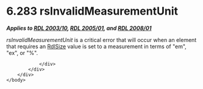 <html dir="LTR" xmlns:mshelp="http://msdn.microsoft.com/mshelp" xmlns:ddue="http://ddue.schemas.microsoft.com/authoring/2003/5" xmlns:xlink="http://www.w3.org/1999/xlink" xmlns:tool="http://www.microsoft.com/tooltip">
    <head>
        <meta http-equiv="Content-Type" content="text/html; CHARSET=utf-8"></meta>
        <meta name="save" content="history"></meta>
        <title>6.283 rsInvalidMeasurementUnit</title>
        <xml>
            <mshelp:toctitle title="6.283 rsInvalidMeasurementUnit"></mshelp:toctitle>
            <mshelp:rltitle title="[MS-RDL]: rsInvalidMeasurementUnit"></mshelp:rltitle>
            <mshelp:keyword index="A" term="4782b7da-e016-4f93-8c7e-db8e82f15552"></mshelp:keyword>
            <mshelp:attr name="DCSext.ContentType" value="open specification"></mshelp:attr>
            <mshelp:attr name="AssetID" value="4782b7da-e016-4f93-8c7e-db8e82f15552"></mshelp:attr>
            <mshelp:attr name="TopicType" value="kbRef"></mshelp:attr>
            <mshelp:attr name="DCSext.Title" value="[MS-RDL]: rsInvalidMeasurementUnit" />
        </xml>
    </head>
    <body>
        <div id="header">
            <h1 class="heading">6.283 rsInvalidMeasurementUnit</h1>
        </div>
        <div id="mainSection">
            <div id="mainBody">
                <div id="allHistory" class="saveHistory"></div>
                <div id="sectionSection0" class="section" name="collapseableSection">
                    

<p><b><i>Applies to </i></b><a href="a7e2ad00-07c8-4f6d-80ab-3ad55df7b233.md"><b><i>RDL 2003/10</i></b></a><b><i>,
</i></b><a href="3ebe2912-4958-4832-b391-cad1f5e13338.md"><b><i>RDL 2005/01</i></b></a><b><i>,
and </i></b><a href="1e855f94-4617-47e4-b89e-0856c6cb420f.md"><b><i>RDL 2008/01</i></b></a></p>

<p><i>rsInvalidMeasurementUnit</i> is a critical error that
will occur when an element that requires an <a href="b40c092e-4fe5-4f7b-a0bf-c98df1361c90.md">RdlSize</a> value is set to a
measurement in terms of &quot;em&quot;, &quot;ex&quot;, or &quot;%&quot;.</p>


                </div>
            </div>
        </div>
    </body>
</html>